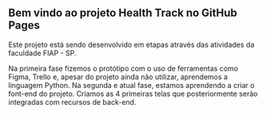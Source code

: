 ## Bem vindo ao projeto Health Track no GitHub Pages

Este projeto está sendo desenvolvido em etapas através das atividades da faculdade FIAP - SP.

Na primeira fase fizemos o protótipo com o uso de ferramentas como Figma, Trello e, apesar do projeto ainda não utilizar, aprendemos a linguagem Python.
Na segunda e atual fase, estamos aprendendo a criar o font-end do projeto. Criamos as 4 primeiras telas que posteriormente serão integradas com recursos de back-end.
